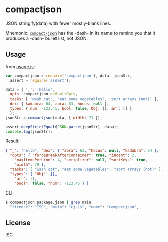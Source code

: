 ﻿
<!--#echo json="package.json" key="name" underline="=" -->
compactjson
===========
<!--/#echo -->

<!--#echo json="package.json" key="description" -->
JSON.stringify(data) with fewer mostly-blank lines.
<!--/#echo -->

Mnemonic: [`compact-json`][compact-json] has the -dash- in its name
to remind you that it produces a -dash- bullet list, not JSON.


Usage
-----
from [usage.js](usage.js):

<!--#include file="usage.js" start="  //++" stop="  //--" code="javascript"
  outdent="  " -->
<!--#verbatim lncnt="15" -->
```javascript
var compactjson = require('compactjson'), data, jsonStr,
  assert = require('assert');

data = { '_': 'hello',
  opts: compactjson.defaultOpts,
  tasks: [ 'wash cat', 'eat some vegetables', 'sort arrays (not)' ],
  dex: { kadabra: 64, abra: 63, hocus: null },
  types: { num: -123.45, bool: false, Obj: {}, arr: [] }
  };
jsonStr = compactjson(data, { width: 71 });

assert.deepStrictEqual(JSON.parse(jsonStr), data);
console.log(jsonStr);
```
<!--/include-->

Result:

<!--#include file="usage.js" start="  //--" stop="};" code="json"
  cut-head="//= `" cut-tail="`" -->
<!--#verbatim lncnt="10" -->
```json
{ "_": "hello", "dex": { "abra": 63, "hocus": null, "kadabra": 64 },
  "opts": { "forceBreakAfterContainer": true, "indent": 2,
    "maxItemsPerLine": 4, "serializer": null, "sortKeys": true,
    "width": 79 },
  "tasks": [ "wash cat", "eat some vegetables", "sort arrays (not)" ],
  "types": { "Obj": {},
    "arr": [],
    "bool": false, "num": -123.45 } }
```
<!--/include-->

CLI:

```bash
$ compactjson package.json | grep main
  "license": "ISC", "main": "cj.js", "name": "compactjson",
```



<!--#toc stop="scan" -->


  [compact-json]: https://www.npmjs.com/package/compact-json


License
-------
<!--#echo json="package.json" key=".license" -->
ISC
<!--/#echo -->
